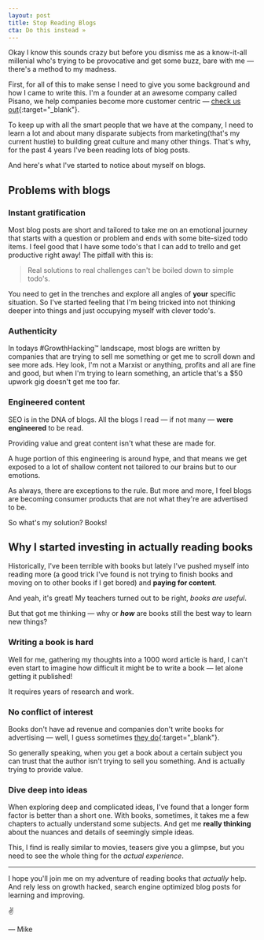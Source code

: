 ```yaml
---
layout: post
title: Stop Reading Blogs
cta: Do this instead »
---
```


Okay I know this sounds crazy but before you dismiss me as a know-it-all millenial who's trying to be provocative and get some buzz, bare with me — there's a method to my madness.

First, for all of this to make sense I need to give you some background and how I came to write this. I'm a founder at an awesome company called Pisano, we help companies become more customer centric — [check us out](https://www.pisano.co){:target="_blank"}.

To keep up with all the smart people that we have at the company, I need to learn a lot and about many disparate subjects from marketing(that's my current hustle) to building great culture and many other things. That's why, for the past 4 years I've been reading lots of blog posts.

And here's what I've started to notice about myself on blogs.

## Problems with blogs

### Instant gratification

Most blog posts are short and tailored to take me on an emotional journey that starts with a question or problem and ends with some bite-sized todo items. I feel good that I have some todo's that I can add to trello and get productive right away! The pitfall with this is:

> Real solutions to real challenges can't be boiled down to simple todo's.

You need to get in the trenches and explore all angles of **your** specific situation. So I've started feeling that I'm being tricked into not thinking deeper into things and just occupying myself with clever todo's.

### Authenticity

In todays #GrowthHacking™ landscape, most blogs are written by companies that are trying to sell me something or get me to scroll down and see more ads. Hey look, I'm not a Marxist or anything, profits and all are fine and good, but when I'm trying to learn something, an article that's a $50 upwork gig doesn't get me too far.

### Engineered content

SEO is in the DNA of blogs. All the blogs I read — if not many — **were engineered** to be read.

Providing value and great content isn't what these are made for.

A huge portion of this engineering is around hype, and that means we get exposed to a lot of shallow content not tailored to our brains but to our emotions.

As always, there are exceptions to the rule. But more and more, I feel blogs are becoming consumer products that are not what they're are advertised to be.

So what's my solution? Books!

## Why I started investing in actually reading books

Historically, I've been terrible with books but lately I've pushed myself into reading more (a good trick I've found is not trying to finish books and moving on to other books if I get bored) and **paying for content**.

And yeah, it's great! My teachers turned out to be right, *books are useful*.

But that got me thinking — why or **_how_** are books still the best way to learn new things?

### Writing a book is hard

Well for me, gathering my thoughts into a 1000 word article is hard, I can't even start to imagine how difficult it might be to write a book — let alone getting it published!

It requires years of research and work.

### No conflict of interest 

Books don't have ad revenue and companies don't write books for advertising — well, I guess sometimes [they do](https://www.apple.com/designed-by-apple/){:target="_blank"}.

So generally speaking, when you get a book about a certain subject you can trust that the author isn't trying to sell you something. And is actually trying to provide value.

### Dive deep into ideas

When exploring deep and complicated ideas, I've found that a longer form factor is better than a short one. With books, sometimes, it takes me a few chapters to actually understand some subjects. And get me **really thinking** about the nuances and details of seemingly simple ideas.

This, I find is really similar to movies, teasers give you a glimpse, but you need to see the whole thing for the *actual experience*.

---

I hope you'll join me on my adventure of reading books that *actually* help. And rely less on growth hacked, search engine optimized blog posts for learning and improving.

✌️

— Mike
